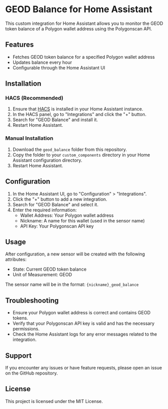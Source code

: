 # GEOD Balance for Home Assistant

This custom integration for Home Assistant allows you to monitor the GEOD token balance of a Polygon wallet address using the Polygonscan API.

## Features

- Fetches GEOD token balance for a specified Polygon wallet address
- Updates balance every hour
- Configurable through the Home Assistant UI

## Installation

### HACS (Recommended)

1. Ensure that [HACS](https://hacs.xyz/) is installed in your Home Assistant instance.
2. In the HACS panel, go to "Integrations" and click the "+" button.
3. Search for "GEOD Balance" and install it.
4. Restart Home Assistant.

### Manual Installation

1. Download the `geod_balance` folder from this repository.
2. Copy the folder to your `custom_components` directory in your Home Assistant configuration directory.
3. Restart Home Assistant.

## Configuration

1. In the Home Assistant UI, go to "Configuration" > "Integrations".
2. Click the "+" button to add a new integration.
3. Search for "GEOD Balance" and select it.
4. Enter the required information:
   - Wallet Address: Your Polygon wallet address
   - Nickname: A name for this wallet (used in the sensor name)
   - API Key: Your Polygonscan API key

## Usage

After configuration, a new sensor will be created with the following attributes:

- State: Current GEOD token balance
- Unit of Measurement: GEOD

The sensor name will be in the format: `{nickname}_geod_balance`

## Troubleshooting

- Ensure your Polygon wallet address is correct and contains GEOD tokens.
- Verify that your Polygonscan API key is valid and has the necessary permissions.
- Check the Home Assistant logs for any error messages related to the integration.

## Support

If you encounter any issues or have feature requests, please open an issue on the GitHub repository.

## License

This project is licensed under the MIT License.